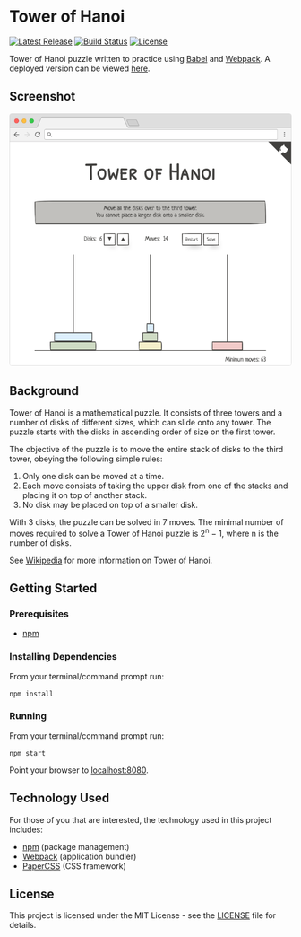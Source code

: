 # Tower of Hanoi

[![Latest Release](https://img.shields.io/github/release/vanillaSlice/tower-of-hanoi.svg)](https://github.com/vanillaSlice/tower-of-hanoi/releases/latest)
[![Build Status](https://img.shields.io/travis/com/vanillaSlice/tower-of-hanoi/master.svg)](https://travis-ci.com/vanillaSlice/tower-of-hanoi)
[![License](https://img.shields.io/github/license/vanillaSlice/tower-of-hanoi.svg)](LICENSE)

Tower of Hanoi puzzle written to practice using [Babel](http://babeljs.io/) and [Webpack](https://webpack.js.org/).
A deployed version can be viewed [here](https://towerofhanoi.mikelowe.xyz/).

## Screenshot

![Screenshot](/images/screenshot-2.png)

## Background

Tower of Hanoi is a mathematical puzzle. It consists of three towers and a number of disks of different sizes, which
can slide onto any tower. The puzzle starts with the disks in ascending order of size on the first tower.

The objective of the puzzle is to move the entire stack of disks to the third tower, obeying the following simple
rules:

1. Only one disk can be moved at a time.
2. Each move consists of taking the upper disk from one of the stacks and placing it on top of another stack.
3. No disk may be placed on top of a smaller disk.

With 3 disks, the puzzle can be solved in 7 moves. The minimal number of moves required to solve a Tower of Hanoi
puzzle is 2<sup>n</sup> − 1, where n is the number of disks.

See [Wikipedia](https://en.wikipedia.org/wiki/Tower_of_Hanoi) for more information on Tower of Hanoi.

## Getting Started

### Prerequisites

* [npm](https://www.npmjs.com/)

### Installing Dependencies

From your terminal/command prompt run:

```
npm install
```

### Running

From your terminal/command prompt run:

```
npm start
```

Point your browser to [localhost:8080](http://localhost:8080).

## Technology Used

For those of you that are interested, the technology used in this project includes:

* [npm](https://www.npmjs.com/) (package management)
* [Webpack](https://webpack.js.org/) (application bundler)
* [PaperCSS](https://www.getpapercss.com/) (CSS framework)

## License

This project is licensed under the MIT License - see the [LICENSE](LICENSE) file for details.
